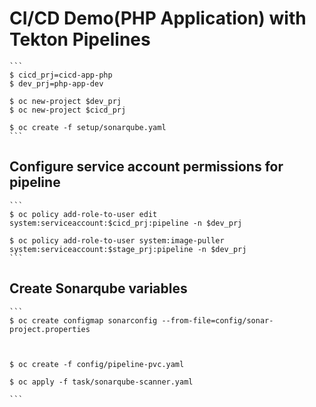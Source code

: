 
# CI/CD Demo(PHP Application) with Tekton Pipelines

    ```
    $ cicd_prj=cicd-app-php
    $ dev_prj=php-app-dev

    $ oc new-project $dev_prj
    $ oc new-project $cicd_prj

    $ oc create -f setup/sonarqube.yaml
    ```

## Configure service account permissions for pipeline

    ```
    $ oc policy add-role-to-user edit system:serviceaccount:$cicd_prj:pipeline -n $dev_prj

    $ oc policy add-role-to-user system:image-puller system:serviceaccount:$stage_prj:pipeline -n $dev_prj
    ```

## Create Sonarqube variables

    ```
    $ oc create configmap sonarconfig --from-file=config/sonar-project.properties



    $ oc create -f config/pipeline-pvc.yaml 

    $ oc apply -f task/sonarqube-scanner.yaml

    ```